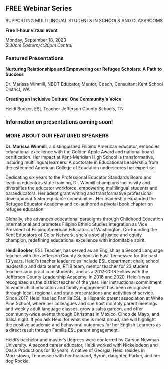 

## FREE Webinar Series

SUPPORTING MULTILINGUAL STUDENTS IN SCHOOLS AND CLASSROOMS

**Free 1-hour virtual event**

Monday, September 18, 2023  
*5:30pm Eastern/4:30pm Central*

### Featured Presentations

**Nurturing Relationships and Empowering our Refugee Scholars: A Path to Success**

Dr. Marissa Winmill, NBCT
Educator, Mentor, Coach, Consultant
Kent School District, WA

**Creating an Inclusive Culture: One Community's Voice**

Heidi Booker, ESL Teacher 
Jefferson County Schools, TN

### Information on presentations coming soon!

### MORE ABOUT OUR FEATURED SPEAKERS
**Dr. Marissa Winmill**, a distinguished Filipino American educator, embodies educational excellence with the Golden Apple Award and national board certification. Her impact at Kent-Meridian High School is transformative, inspiring multilingual learners. A doctorate in Educational Leadership from the esteemed American College of Education underscores her expertise.

Dedicating six years to the Professional Educator Standards Board and leading educators state training,  Dr. Winmill champions inclusivity and diversifies the educator workforce, empowering multilingual students and paraeducators. Her adept grant writing and transformative professional development foster equitable communities. Her leadership expanded the Refugee Educator Academy and co-authored a pivotal book chapter on refugee education.

Globally, she advances educational paradigms through Childhood Education International and promotes Filipino Ethnic Studies integration as Vice President of Filipino American Educators of Washington. Co-founding the Kent Educators of Color Network, she's a social justice and equity champion, redefining educational excellence with indomitable spirit.

**Heidi Booker**, ESL Teacher, has served as an English as a Second Language teacher with the Jefferson County Schools in East Tennessee for the past 13 years. Heidi’s teacher leader roles include ESL department chair, school leadership and data teams, RTIB team, mentor teacher for 23 student teachers and practicum students, and as a 2017-2018 Fellow with the Jefferson County Leadership Academy. In 2016 and 2020, Heidi’s was recognized as the district teacher of the year. Her instructional commitment to whole child education and family engagement has been recognized through local, regional, and state presentations and activities of service. Since 2017, Heidi has led Familia ESL, a Hispanic parent association at White Pine School, where her colleagues and she host monthly parent meetings and weekly adult language classes, grow a salsa garden, and offer community-wide events through Christmas in Mexico, Cinco de Mayo, and Salsa night. If you ask Heidi for what she is most proud, she will highlight the positive academic and behavioral outcomes for her English Learners as a direct result through Familia ESL parent engagement.

Heidi’s bachelor and master’s degrees were conferred by Carson Newman University. A second career educator, Heidi worked with Nickelodeon and Oasis Productions for 10 years. A native of Georgia, Heidi resides in Morristown, Tennessee with her husband, Byron, daughter, Parker, and her dog Rockie.

 